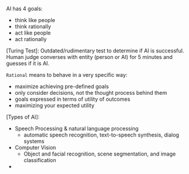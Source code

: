 AI has 4 goals:

- think like people
- think rationally
- act like people
- act rationally

[Turing Test]: Outdated/rudimentary test to determine if AI is successful. Human judge converses with entity (person or AI) for 5 minutes and guesses if it is AI.

`Rational` means to behave in a very specific way:

- maximize achieving pre-defined goals
- only consider decisions, not the thought process behind them
- goals expressed in terms of utility of outcomes
- maximizing your expected utility

[Types of AI]:

- Speech Processing & natural language processing
  - automatic speech recognition, text-to-speech synthesis, dialog systems
- Computer Vision
  - Object and facial recognition, scene segmentation, and image classification
-
 